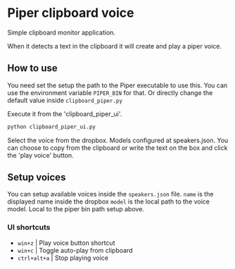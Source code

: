 # Piper clipboard voice

Simple clipboard monitor application.

When it detects a text in the clipboard it will create and play a piper voice.

## How to use

You need set the setup the path to the Piper executable to use this.
You can use the environment variable `PIPER_BIN` for that.
Or directly change the default value inside `clipboard_piper.py`

Execute it from the 'clipboard_piper_ui'.

```bash
python clipboard_piper_ui.py
```

Select the voice from the dropbox. Models configured at speakers.json.
You can choose to copy from the clipboard or write the text on the box and click
the 'play voice' button.

## Setup voices

You can setup available voices inside the `speakers.json` file.
`name` is the displayed name inside the dropbox
`model` is the local path to the voice model.
Local to the piper bin path setup above.

### UI shortcuts

- `win+z` | Play voice button shortcut
- `win+c` | Toggle auto-play from clipboard
- `ctrl+alt+a` | Stop playing voice
